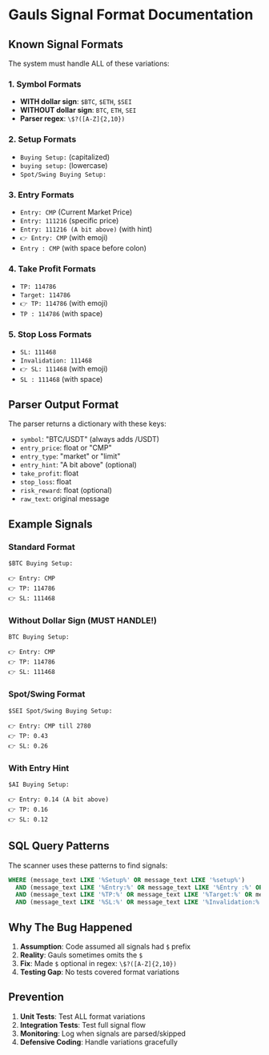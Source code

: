 # Gauls Signal Format Documentation

## Known Signal Formats

The system must handle ALL of these variations:

### 1. Symbol Formats
- **WITH dollar sign**: `$BTC`, `$ETH`, `$SEI`  
- **WITHOUT dollar sign**: `BTC`, `ETH`, `SEI`
- **Parser regex**: `\$?([A-Z]{2,10})`

### 2. Setup Formats
- `Buying Setup:` (capitalized)
- `buying setup:` (lowercase)
- `Spot/Swing Buying Setup:`

### 3. Entry Formats
- `Entry: CMP` (Current Market Price)
- `Entry: 111216` (specific price)
- `Entry: 111216 (A bit above)` (with hint)
- `👉 Entry: CMP` (with emoji)
- `Entry : CMP` (with space before colon)

### 4. Take Profit Formats
- `TP: 114786`
- `Target: 114786`
- `👉 TP: 114786` (with emoji)
- `TP : 114786` (with space)

### 5. Stop Loss Formats
- `SL: 111468`
- `Invalidation: 111468`
- `👉 SL: 111468` (with emoji)
- `SL : 111468` (with space)

## Parser Output Format

The parser returns a dictionary with these keys:
- `symbol`: "BTC/USDT" (always adds /USDT)
- `entry_price`: float or "CMP"
- `entry_type`: "market" or "limit"
- `entry_hint`: "A bit above" (optional)
- `take_profit`: float
- `stop_loss`: float
- `risk_reward`: float (optional)
- `raw_text`: original message

## Example Signals

### Standard Format
```
$BTC Buying Setup:

👉 Entry: CMP
👉 TP: 114786
👉 SL: 111468
```

### Without Dollar Sign (MUST HANDLE!)
```
BTC Buying Setup:

👉 Entry: CMP
👉 TP: 114786
👉 SL: 111468
```

### Spot/Swing Format
```
$SEI Spot/Swing Buying Setup:

👉 Entry: CMP till 2780
👉 TP: 0.43
👉 SL: 0.26
```

### With Entry Hint
```
$AI Buying Setup:

👉 Entry: 0.14 (A bit above)
👉 TP: 0.16
👉 SL: 0.12
```

## SQL Query Patterns

The scanner uses these patterns to find signals:

```sql
WHERE (message_text LIKE '%Setup%' OR message_text LIKE '%setup%')
  AND (message_text LIKE '%Entry:%' OR message_text LIKE '%Entry :%' OR message_text LIKE '%Entry: %')
  AND (message_text LIKE '%TP:%' OR message_text LIKE '%Target:%' OR message_text LIKE '%TP: %')
  AND (message_text LIKE '%SL:%' OR message_text LIKE '%Invalidation:%' OR message_text LIKE '%SL: %')
```

## Why The Bug Happened

1. **Assumption**: Code assumed all signals had `$` prefix
2. **Reality**: Gauls sometimes omits the `$` 
3. **Fix**: Made `$` optional in regex: `\$?([A-Z]{2,10})`
4. **Testing Gap**: No tests covered format variations

## Prevention

1. **Unit Tests**: Test ALL format variations
2. **Integration Tests**: Test full signal flow
3. **Monitoring**: Log when signals are parsed/skipped
4. **Defensive Coding**: Handle variations gracefully